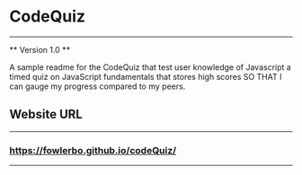 # CodeQuiz

---

** Version 1.0 **

A sample readme for the CodeQuiz that test user knowledge of Javascript
a timed quiz on JavaScript fundamentals that stores high scores
SO THAT I can gauge my progress compared to my peers.

## Website URL

---

### https://fowlerbo.github.io/codeQuiz/

---
